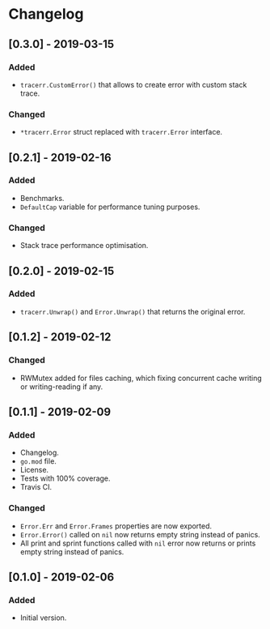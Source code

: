 # Changelog

## [0.3.0] - 2019-03-15

### Added

- `tracerr.CustomError()` that allows to create error with custom stack trace.

### Changed

- `*tracerr.Error` struct replaced with `tracerr.Error` interface.

## [0.2.1] - 2019-02-16

### Added

- Benchmarks.
- `DefaultCap` variable for performance tuning purposes.

### Changed

- Stack trace performance optimisation.

## [0.2.0] - 2019-02-15

### Added

- `tracerr.Unwrap()` and `Error.Unwrap()` that returns the original error.

## [0.1.2] - 2019-02-12

### Changed

- RWMutex added for files caching, which fixing concurrent cache writing or writing-reading if any.

## [0.1.1] - 2019-02-09

### Added

- Changelog.
- `go.mod` file.
- License.
- Tests with 100% coverage.
- Travis CI.

### Changed

- `Error.Err` and `Error.Frames` properties are now exported.
- `Error.Error()` called on `nil` now returns empty string instead of panics.
- All print and sprint functions called with `nil` error now returns or prints empty string instead of panics.

## [0.1.0] - 2019-02-06

### Added

- Initial version.
